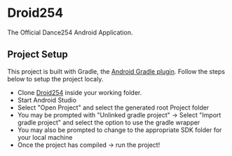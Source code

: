 # Droid254

The Official Dance254 Android Application.

## Project Setup

This project is built with Gradle, the [Android Gradle plugin](http://tools.android.com/tech-docs/new-build-system/user-guide). Follow the steps below to setup the project localy.

* Clone [Droid254](https://bitbucket.org/NabweraTaracha/droid254) inside your working folder.
* Start Android Studio
* Select "Open Project" and select the generated root Project folder
* You may be prompted with "Unlinked gradle project" -> Select "Import gradle project" and select
the option to use the gradle wrapper
* You may also be prompted to change to the appropriate SDK folder for your local machine
* Once the project has compiled -> run the project!